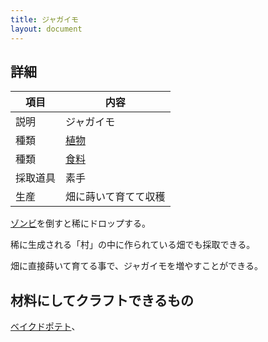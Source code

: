 ```yaml
---
title: ジャガイモ
layout: document
---
```

## 詳細

|項目|内容|
|---|---|
|説明|ジャガイモ|
|種類|[植物](植物)|
|種類|[食料](食料)|
|採取道具|素手|
|生産|畑に蒔いて育てて収穫|

[ゾンビ](ゾンビ)を倒すと稀にドロップする。

稀に生成される「村」の中に作られている畑でも採取できる。

畑に直接蒔いて育てる事で、ジャガイモを増やすことができる。

## 材料にしてクラフトできるもの

[ベイクドポテト](ベイクドポテト)、
